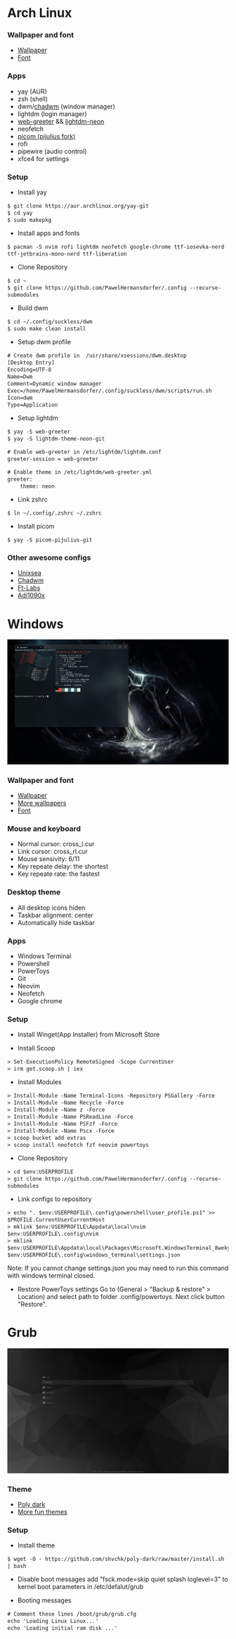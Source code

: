 # Arch Linux
### Wallpaper and font
- [Wallpaper][Linux wallpaper]
- [Font][Linux font]

### Apps
 - yay (AUR) 
 - zsh (shell)
 - dwm/[chadwm][Chadwm] (window manager)
 - lightdm (login manager)
 - [web-greeter][web_greeter] && [lightdm-neon][lightdm_theme]
 - neofetch
 - [picom (pijulius fork)][picom]
 - rofi
 - pipewire (audio control)
 - xfce4 for settings

### Setup
 - Install yay
```console
$ git clone https://aur.archlinux.org/yay-git
$ cd yay 
$ sudo makepkg
```

 - Install apps and fonts
```console
$ pacman -S nvim rofi lightdm neofetch google-chrome ttf-iosevka-nerd ttf-jetbrains-mono-nerd ttf-liberation
```

 - Clone Repository
```console
$ cd ~
$ git clone https://github.com/PawelHermansdorfer/.config --recurse-submodules
```

 - Build dwm
```console
$ cd ~/.config/suckless/dwm
$ sudo make clean install
```

 - Setup dwm profile
```console
# Create dwm profile in  /usr/share/xsessions/dwm.desktop  
[Desktop Entry]
Encoding=UTF-8
Name=Dwm
Comment=Dynamic window manager
Exec=/home/PawelHermansdorfer/.config/suckless/dwm/scripts/run.sh
Icon=dwm
Type=Application
```

- Setup lightdm
```console
$ yay -S web-greeter
$ yay -S lightdm-theme-neon-git
```
```
# Enable web-greeter in /etc/lightdm/lightdm.conf
greeter-session = web-greeter
```
```
# Enable theme in /etc/lightdm/web-greeter.yml
greeter:
    theme: neon
```

 - Link zshrc
```console
$ ln ~/.config/.zshrc ~/.zshrc
```
 - Install picom
```console
$ yay -S picom-pijulius-git
```

### Other awesome configs
 - [Unixsea][Unixsea]
 - [Chadwm][Chadwm]
 - [Ft-Labs][Ft-Labs]
 - [Adi1090x][Adi1090x]


# Windows
![Desktop Screenshot](/images/windows.png "Windows screenshot")

### Wallpaper and font
- [Wallpaper][Windows wallpaper]
- [More wallpapers][Windows more wallpapers]
- [Font][Windows Font]

### Mouse and keyboard
- Normal cursor: cross_l.cur
- Link cursor: cross_rl.cur
- Mouse sensivity: 6/11
- Key repeate delay: the shortest
- Key repeate rate: the fastest

### Desktop theme
 - All desktop icons hiden
 - Taskbar alignment: center
 - Automatically hide taskbar

### Apps
 - Windows Terminal
 - Powershell
 - PowerToys
 - Git
 - Neovim
 - Neofetch
 - Google chrome

### Setup
 - Install Winget(App Installer) from Microsoft Store

 - Install Scoop
```console
> Set-ExecutionPolicy RemoteSigned -Scope CurrentUser
> irm get.scoop.sh | iex
```

- Install Modules
```console
> Install-Module -Name Terminal-Icons -Repository PSGallery -Force
> Install-Module -Name Recycle -Force
> Install-Module -Name z -Force
> Install-Module -Name PSReadLine -Force
> Install-Module -Name PSFzf -Force
> Install-Module -Name Pscx -Force
> scoop bucket add extras
> scoop install neofetch fzf neovim powertoys
```

 - Clone Repository
```console
> cd $env:USERPROFILE
> git clone https://github.com/PawelHermansdorfer/.config --recurse-submodules
```

 - Link configs to repository
```console
> echo ". $env:USERPROFILE\.config\powershell\user_profile.ps1" >> $PROFILE.CurrentUserCurrentHost
> mklink $env:USERPROFILE\Appdata\local\nvim $env:USERPROFILE\.config\nvim
> mklink $env:USERPROFILE\Appdata\local\Packages\Microsoft.WindowsTerminal_8wekyb3d8bbwe\LocalState\settings.json $env:USERPROFILE\.config\windows_terminal\settings.json
```
Note: If you cannot change settings.json you may need to run this command with windows terminal closed.

 - Restore PowerToys settings
Go to (General > "Backup & restore" > Location) and select path to folder .config/powertoys. Next click button "Restore".


# Grub
![Desktop Screenshot](/images/grub.png "Windows screenshot")

### Theme
 - [Poly dark][grub_theme]
 - [More fun themes][mode_grub_themes]

### Setup
- Install theme
```console
$ wget -O - https://github.com/shvchk/poly-dark/raw/master/install.sh | bash
```

- Disable boot messages
add "fsck.mode=skip quiet splash loglevel=3" to kernel boot parameters in /etc/defalut/grub

 - Booting messages
```
# Comment these lines /boot/grub/grub.cfg
echo 'Loading Linux Linux...'
echo 'Loading initial ram disk ...'
```

[Windows font]: https://github.com/ryanoasis/nerd-fonts/blob/master/patched-fonts/LiberationMono/complete/Literation%20Mono%20Nerd%20Font%20Complete%20Mono.ttf
[Windows wallpaper]: https://wallpapercave.com/w/wp11596702
[Windows more wallpapers]: https://wallpapercave.com/darkwood-game-wallpapers

[Linux wallpaper]: https://www.deviantart.com/grivetart/art/iPad-Pro-Procreate-test-607332295
[Linux font]: https://archlinux.org/packages/community/any/ttf-liberation-mono-nerd/
[web_greeter]: https://github.com/JezerM/web-greeter
[lightdm_theme]: https://github.com/hertg/lightdm-neon
[picom]: https://github.com/pijulius/picom

[Unixsea]: https://github.com/unixsea/dotfiles/tree/master/.config
[Chadwm]: https://github.com/siduck/chadwm/blob/main/chadwm/config.def.h
[Ft-Labs]: https://github.com/FT-Labs/dotfiles
[adi1090x]: https://github.com/adi1090x/widgets

[grub_theme]: https://github.com/shvchk/poly-dark
[mode_grub_themes]: https://github.com/RomjanHossain/Grub-Themes
